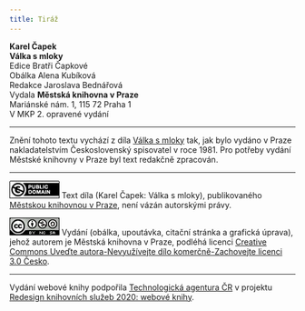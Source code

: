 ```yaml
---
title: Tiráž
---
```


**Karel Čapek**  
**Válka s mloky**  
Edice Bratři Čapkové  
Obálka Alena Kubíková  
Redakce Jaroslava Bednářová  
Vydala **Městská knihovna v Praze**  
Mariánské nám. 1, 115 72 Praha 1  
V MKP 2. opravené vydání  
[^1]: Dubbeltje – drobná holandská mince. _Pozn. red_.  
[^2]: Kampong – malajská vesnice s tržištěm. _Pozn. red_.  
[^3]: Toddy – palmové víno. _Pozn. red_.  
[^4]: Bedřich Golombek (1901–1961), čes. novinář a prozaik. _Pozn. red_.  
[^5]: Edvard Valenta (1901–1978), čes. spisovatel a publicista. _Pozn. red_.  
[^6]: Jan Eskymo Welzl (1848–1948), čes. cestovatel, vynálezce a dobrodruh. _Pozn. red_.  
[^7]: Lambrekýny (hol.) – závěsy na okna a dveře. _Pozn. red_.  
[^8]: Pozamentérie – pásková textilie určená k dekoraci. _Pozn. red_.  
[^9]: Bezoár – usazenina v útrobách některých savců považovaná za léčivý prostředek. _Pozn. red_.  
[^10]: YMCA – Young Men´s Christian Association, Křesťanské sdružení mladých mužů. _Pozn. red_.  
[^11]: Schillerův rytíř – odkaz na baladu _Rukavička_ Friedricha Schillera. _Pozn. red_.  
[^12]: Trader Horn – ve své době populární americký film o obchodníkovi Hornovi a jeho cestě do Afriky. _Pozn. red_.  
[^13]: Reptilia (lat.) – plazi. _Pozn. red_.  
[^14]: Nereidky – mořské víly. _Pozn. red_.  
[^15]: Pelagiál – vody osídlené planktonem. _Pozn. red_.  
[^16]: „Zázrační“ koně z chovu něm. podnikatele Kralle, kteří údajně uměli počítat a výsledky oznamovali údery kopyt. _Pozn. red_.  
[^17]: Mae West – amer. herečka, sex-symbol 30. let. 20. stol. _Pozn. red_.  
[^18]: V praxi, v akci. _Pozn. red_.  
[^19]: Lemurie – bájný světadíl (podobně jako Atlantida), měl se rozkládat v Indickém oceánu. _Pozn. red_.  
[^20]: Zábava, rozptýlení. _Pozn. red_.  
[^21]: Využití, zneužití. _Pozn. red_.  
[^22]: Pojištění. _Pozn. red_.  
[^23]: Živočich pracující, vyrábějící. _Pozn. red_.  
[^24]: Mlok a německý národ. _Pozn. red_.  
[^25]: Vývoj obojživelníků za fašismu. _Pozn. red_.  
[^26]: Trade Unie – zaměstnanecké odbory. _Pozn. red_.  
[^27]: Barkasa – člun sloužící zejména pro dopravu mezi kotvící lodí a břehem. _Pozn. red_.  
[^28]: Je to podivín. _Pozn. red_.  
[^29]: Zpráva o tělesných schopnostech Mloků. _Pozn. red_.  
[^30]: Xeróza (řec.) – chorobná suchost. _Pozn. red_.  
[^31]: François Coppé (1842–1908), franc. básník. _Pozn. red_.  
[^32]: Basic English – jazyk se zásobou 850 slov, který byl vytvořen v roce 1929. _Pozn. red_.  
[^33]: Ušlechtilý jazyk latinský. _Pozn. red_.  
[^34]: Svět pozemský. _Pozn. red_.  
[^35]: Měnový systém založený na dvou drahých kovech, na zlatě a stříbře. _Pozn. red_.  
[^36]: Právě tím. _Pozn. red_.  
[^37]: Podivuhodná díla boží. _Pozn. red_.  
[^38]: Monismus (řec.) – filozofická koncepce, podle níž je základem všeho jediná podstata. _Pozn. red_.  
[^39]: Mloci, pryč se Židy! _Pozn. red_.  
[^40]: Hej, vy, … co tady hledáte? _Pozn. red_.  
[^41]: Starosta a poslanec. _Pozn. red_.  
[^42]: Auspicie – výhlídka, naděje. _Pozn. red_.  
[^43]: Ženerózní (z franc.) – velkodušný, šlechetný. _Pozn. red_.  
[^44]: Chudáček, … on je tak ošklivý! _Pozn. red_.  
[^45]: Lac Léman – Ženevské jezero. _Pozn. red_.  
[^46]: Mikádo/správně mikado (jap.) – titul jap. císařů. _Pozn. red_.  
[^47]: Flibustýrský – pirátský. _Pozn. red_.  
[^48]: Torpédoborec. _Pozn. red_.  
[^49]: Konflagrace – vzplanutí, vypuknutí (zde války). _Pozn. red_.  
[^50]: Kombatant (franc.) – vojín s bojovým posláním. _Pozn. red_.  
[^51]: Berta – dělo. _Pozn. red_.  
[^52]: Takových úspěchů dosahují jen němečtí mloci. _Pozn. red_.  
[^53]: Zánik lidstva. _Pozn. red_.  
[^54]: Abyssal/abysál (řec.) – označení pro nejhlubší dno oceánu nebo hlubokých jezer. _Pozn. red_.  
[^55]: Mene tekel (aram.) – napomenutí, jímž byl údajně babylonskému králi Balsazarovi předpovězen pád jeho říše; přeneseně výstraha, varování. _Pozn. red_.  
[^56]: Mediokrita (lat.) – prostřednost. _Pozn. red_.  
[^57]: Wady/vádí (arab.) – vyschlá koryta řek, naplněná vodou jen v určitých ročních obdobích. _Pozn. red_.  
[^58]: Dossier – desky na listiny, svazek listin. _Pozn. red_.  
[^59]: Árie z opery J. Offenbacha Hoffmannovy povídky, pův. píseň benátských gondoliérů. _Pozn. red_.  
[^60]: Kris – dýka s vlnkovitým ostřím. _Pozn. red_.  
V MKP 1. elektronické vydání z 29. 9. 2022.

***

Znění tohoto textu vychází z díla [Válka s mloky](https://search.mlp.cz/cz/titul/valka-s-mloky/8353/) tak, jak bylo vydáno v Praze nakladatelstvím Československý spisovatel v roce 1981. Pro potřeby vydání Městské knihovny v Praze byl text redakčně zpracován.

***

[![](./resources/image001.jpg)](http://creativecommons.org/publicdomain/mark/1.0/deed.cs)
Text díla (Karel Čapek: Válka s mloky), publikovaného [Městskou knihovnou v Praze](https://www.mlp.cz/cz/), není vázán autorskými právy.

[![](./resources/image002.jpg)](http://creativecommons.org/licenses/by-nc-sa/3.0/cz/)
Vydání (obálka, upoutávka, citační stránka a grafická úprava), jehož autorem je Městská knihovna v Praze, podléhá licenci [Creative Commons Uveďte autora-Nevyužívejte dílo komerčně-Zachovejte licenci 3.0 Česko](https://creativecommons.org/licenses/by-nc-sa/3.0/cz/).

***

Vydání webové knihy podpořila [Technologická agentura ČR](https://www.tacr.cz/) v projektu [Redesign knihovních služeb 2020: webové knihy](https://starfos.tacr.cz/cs/project/TL04000391).
